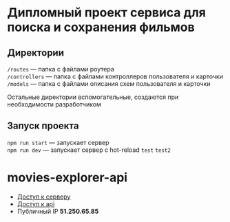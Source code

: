 # Дипломный проект  сервиса для поиска и сохранения фильмов

## Директории

`/routes` — папка с файлами роутера  
`/controllers` — папка с файлами контроллеров пользователя и карточки  
`/models` — папка с файлами описания схем пользователя и карточки  

Остальные директории вспомогательные, создаются при необходимости разработчиком

## Запуск проекта

`npm run start` — запускает сервер   
`npm run dev` — запускает сервер с hot-reload
`test`
`test2`

# movies-explorer-api

* [Доступ к серверу](https://diplomanti.nomoredomains.work)
* [Доступ к api](https://antidiplom.nomoredomains.work)
* Публичный IP **51.250.65.85**
